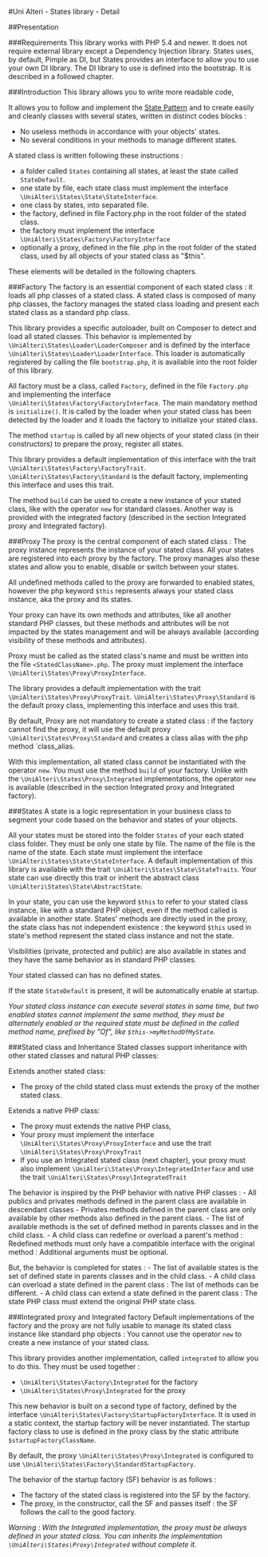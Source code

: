 #Uni Alteri - States library - Detail

##Presentation

###Requirements
This library works with PHP 5.4 and newer. It does not require external library except a Dependency Injection library.
States uses, by default, Pimple as DI, but States provides an interface to allow you to use your own DI library.
The DI library to use is defined into the bootstrap. It is described in a followed chapter.

###Introduction
This library allows you to write more readable code,
 
It allows you to follow and implement the  [State Pattern](http://en.wikipedia.org/wiki/State_pattern)
 and to create easily and cleanly classes with several states, written in distinct codes blocks  :

*   No useless methods in accordance with your objects' states.
*   No several conditions in your methods to manage different states.

A stated class is written following these instructions :

*   a folder called `States` containing all states, at least the state called `StateDefault`.
*   one state by file, each state class must implement the interface `\UniAlteri\States\State\StateInterface`.
*   one class by states, into separated file.
*   the factory, defined in file Factory.php in the root folder of the stated class.
*   the factory must implement the interface `\UniAlteri\States\Factory\FactoryInterface`
*   optionally a proxy, defined in the file <StatedClass Name>.php in the root folder of the stated class, 
    used by all objects of your stated class as "$this".

These elements will be detailed in the following chapters.

###Factory
The factory is an essential component of each stated class : it loads all php classes of a stated class.
A stated class is composed of many php classes, the factory manages the stated class loading and present each
stated class as a standard php class.

This library provides a specific autoloader, built on Composer to detect and load all stated classes. 
This behavior is implemented by `\UniAlteri\States\Loader\LoaderComposer` and is defined 
by the interface `\UniAlteri\States\Loader\LoaderInterface`.
This loader is automatically registered by calling the file `bootstrap.php`, it is available into the root folder of this library.

All factory must be a class, called `Factory`, defined in the file `Factory.php` and implementing the interface
`\UniAlteri\States\Factory\FactoryInterface`. The main mandatory method is `initialize()`. It is called by the loader when
your stated class has been detected by the loader and it loads the factory to initialize your stated class.

The method `startup` is called by all new objects of your stated class (in their constructors) to prepare
the proxy, register all states.

This library provides a default implementation of this interface with the trait `\UniAlteri\States\Factory\FactoryTrait`.
`\UniAlteri\States\Factory\Standard` is the default factory, implementing this interface and uses this trait.

The method `build` can be used to create a new instance of your stated class, like with the operator `new` for standard
classes. Another way is provided with the integrated factory (described in the section Integrated proxy and Integrated factory).

###Proxy
The proxy is the central component of each stated class : The proxy instance represents the instance of your stated class.
All your states are registered into each proxy by the factory. The proxy manages also these states and allow you to
enable, disable or switch between your states.

All undefined methods called to the proxy are forwarded to enabled states, 
however the php keyword `$this` represents always your stated class instance, aka the proxy and its states.

Your proxy can have its own methods and attributes, like all another standard PHP classes, but these methods and attributes
will be not impacted by the states management and will be always available (according visibility of these methods and attributes).

Proxy must be called as the stated class's name and must be written into the file `<StatedClassName>.php`.
The proxy must implement the interface `\UniAlteri\States\Proxy\ProxyInterface`.

The library provides a default implementation with the trait `\UniAlteri\States\Proxy\ProxyTrait`.
`\UniAlteri\States\Proxy\Standard` is the default proxy class, implementing this interface and uses this trait.

By default, Proxy are not mandatory to create a stated class : if the factory cannot find the proxy, it will use the default proxy
`\UniAlteri\States\Proxy\Standard` and creates a class alias with the php method `class_alias.

With this implementation, all stated class cannot be instantiated with the operator `new`. You must use the method `build`
 of your factory. Unlike  with the `\UniAlteri\States\Proxy\Integrated` implementations, the operator `new` is available
 (described in the section Integrated proxy and Integrated factory).

###States
A state is a logic representation in your business class to segment your code based on the behavior and states of your objects.

All your states must be stored into the folder `States` of your each stated class folder. They must be only one state by file.
The name of the file is the name of the state. Each state must implement the interface `\UniAlteri\States\State\StateInterface`.
A default implementation of this library is available with the trait `\UniAlteri\States\State\StateTraits`. Your state can use
directly this trait or inherit the abstract class `\UniAlteri\States\State\AbstractState`.

In your state, you can use the keyword `$this` to refer to your stated class instance, like with a standard PHP object, even if the
method called is available in another state. States' methods are directly used in the proxy, the state class has not
independent existence : the keyword `$this` used in state's method represent the stated class instance and not the state.

Visibilities (private, protected and public) are also available in states and they have the same behavior as in standard PHP classes.

Your stated classed can has no defined states.
 
If the state `StateDefault` is present, it will be automatically enable at startup.

*Your stated class instance can execute several states in same time, but two enabled states cannot implement the same method, they must
be alternately enabled or the required state must be defined in the called method name, prefixed by "Of", like `$this->myMethodOfMyState`.*

###Stated class and Inheritance
Stated classes support inheritance with other stated classes and natural PHP classes:

Extends another stated class:

*   The proxy of the child stated class must extends the proxy of the mother stated class.

Extends a native PHP class:

*   The proxy must extends the native PHP class, 
*   Your proxy must implement the interface `\UniAlteri\States\Proxy\ProxyInterface` and use the trait `\UniAlteri\States\Proxy\ProxyTrait`
*   If you use an Integrated stated class (next chapter), your proxy must also implement `\UniAlteri\States\Proxy\IntegratedInterface` 
    and use the trait `\UniAlteri\States\Proxy\IntegratedTrait`

The behavior is inspired by the PHP behavior with native PHP classes :
    - All publics and privates methods defined in the parent class are available in descendant classes
    - Privates methods defined in the parent class are only available by other methods also defined in the parent class.
    - The list of available methods is the set of defined method in parents classes and in the child class.
    - A child class can redefine or overload a parent's method : Redefined methods must only have a compatible interface 
    with the original method : Additional arguments must be optional.
        
But, the behavior is completed for states :
    - The list of available states is the set of defined state in parents classes and in the child class.
    - A child class can overload a state defined in the parent class : The list of methods can be different.
    - A child class can extend a state defined in the parent class : The state PHP class must extend the original PHP state class.

###Integrated proxy and Integrated factory
Default implementations of the factory and the proxy are not fully usable to manage its stated class instance like standard php objects :
You cannot use the operator `new` to create a new instance of your stated class.

This library provides another implementation, called `integrated` to allow you to do this. They must be used together :

*   `\UniAlteri\States\Factory\Integrated` for the factory
*   `\UniAlteri\States\Proxy\Integrated` for the proxy

This new behavior is built on a second type of factory, defined by the interface `\UniAlteri\States\Factory\StartupFactoryInterface`.
It is used in a static context, the startup factory will be never instantiated. The startup factory class to use is defined
in the proxy class by the static attribute `$startupFactoryClassName`.

By default, the proxy `\UniAlteri\States\Proxy\Integrated` is configured to use `\UniAlteri\States\Factory\StandardStartupFactory`.

The behavior of the startup factory (SF) behavior is as follows :

*   The factory of the stated class is registered into the SF by the factory.
*   The proxy, in the constructor, call the SF and passes itself : the SF follows the call to the good factory.

*Warning : With the Integrated implementation, the proxy must be always defined in your stated class. You can inherits the
implementation `\UniAlteri\States\Proxy\Integrated` without complete it.*
